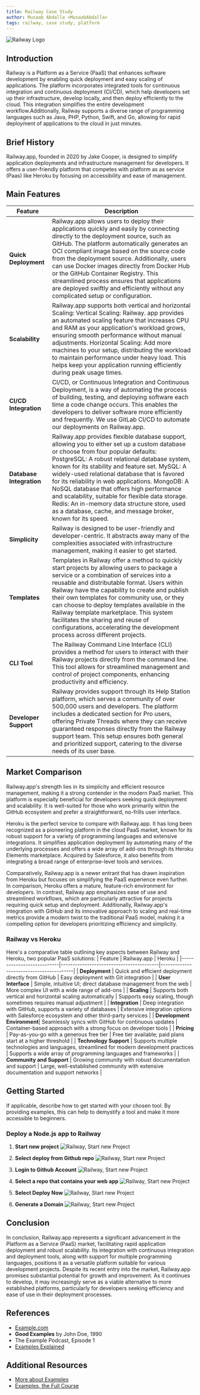```yaml
---
title: Railway Case Study 
author: Musaab Abdalla <MusaabAbdalla>
tags: railway, case study, platform
---
```


![Railway Logo](~/assets/railway/railway-logo.png)

## Introduction

Railway is a Platform as a Service (PaaS) that enhances software development by enabling quick deployment and easy scaling of applications. The platform incorporates integrated tools for continuous integration and continuous deployment (CI/CD), which help developers set up their infrastructure, develop locally, and then deploy efficiently to the cloud. This integration simplifies the entire development workflow.Additionally, Railway supports a diverse range of programming languages such as Java, PHP, Python, Swift, and Go, allowing for rapid deployment of applications to the cloud in just minutes.

## Brief History

Railway.app, founded in 2020 by Jake Cooper, is designed to simplify application deployments and infrastructure management for developers. It offers a user-friendly platform that competes with platform as as service (Paas) like Heroku by focusing on accessibility and ease of management.

## Main Features

| Feature                                                                                                                                                                                                                                                                                                                                                                                                                                                                                                                                                                      | Description |
| ------------------------ | ---------------------------------------------------------------------------------------------------------------------------------------------------------------------------------------------------------------------------------------------------------------------------------------------------------------------------------------------------------------------------------------------------------------------------------------------------------------------------------------------------------------------------------------------------------------------------- |
| **Quick Deployment**                             |  Railway.app allows users to deploy their applications quickly and easily by connecting directly to the deployment source, such as GitHub. The platform automatically generates an OCI compliant image based on the source code from the deployment source. Additionally, users can use Docker images directly from Docker Hub or the GitHub Container Registry. This streamlined process ensures that applications are deployed swiftly and efficiently without any complicated setup or configuration.                                                                                                                                                                                                                                                                                                                                                                                                                                                                                                                                                                                                                                                 |
| **Scalability**                                  | Railway.app supports both vertical and horizontal Scaling: Vertical Scaling: Railway. app provides an automated scaling feature that increases CPU and RAM as your application's workload grows, ensuring smooth performance without manual adjustments.  Horizontal Scaling: Add more machines to your setup, distributing the workload to maintain performance under heavy load. This helps keep your application running efficiently during peak usage times.                                                                                                                                                                                                                                                                                                                                                                                                                                                                                                                                                                                                                                                                                         |
| **CI/CD Integration**                            | CI/CD, or Continuous Integration and Continuous Deployment, is a way of automating the process of building, testing, and deploying software each time a code change occurs. This enables the developers to deliver software more efficiently and frequently. We use GitLab CI/CD to automate our deployments on Railway.app.                                                                                                                                                                                                                                                                                                                                                                                                                                                                                                                                                                                                                                                                                                                                                                                                                             |
| **Database Integration**                         | Railway.app provides flexible database support, allowing you to either set up a custom database or choose from four popular defaults:      PostgreSQL: A robust relational database system, known for its stability and feature set.     MySQL: A widely-used relational database that is favored for its reliability in web applications.     MongoDB: A NoSQL database that offers high performance and scalability, suitable for flexible data storage.     Redis: An in-memory data structure store, used as a database, cache, and message broker, known for its speed.                                                                                                                                                                                                                                                                                                                                                                                                                                                                                                                                                                             |
| **Simplicity**                                   | Railway is designed to be user-friendly and developer-centric. It abstracts away many of the complexities associated with infrastructure management, making it easier to get started.                                                                                                                                                                                                                                                                                                                                                                                                                                                                                                                                                                                                                                                                                                                                                                                                                                                                                                                                                                    |
| **Templates**                                    | Templates in Railway offer a method to quickly start projects by allowing users to package a service or a combination of services into a reusable and distributable format. Users within Railway have the capability to create and publish their own templates for community use, or they can choose to deploy templates available in the Railway template marketplace. This system facilitates the sharing and reuse of configurations, accelerating the development process across different projects.                                                                                                                                                                                                                                                                                                                                                                                                                                                                                                                                                                                                                                                 |
|  **CLI Tool**                                    | The Railway Command Line Interface (CLI) provides a method for users to interact with their Railway projects directly from the command line. This tool allows for streamlined management and control of project components, enhancing productivity and efficiency.                                                                                                                                                                                                                                                                                                                                                                                                                                                                                                                                                                                                                                                                                                                                                                                                                                                                                       |
| **Developer Support**                            | Railway provides support through its Help Station platform, which serves a community of over 500,000 users and developers. The platform includes a dedicated section for Pro users, offering Private Threads where they can receive guaranteed responses directly from the Railway support team. This setup ensures both general and prioritized support, catering to the diverse needs of its user base.                                                                                                                                                                                                                                                                                                                                                                                                                                                                                                                                                                                                                                                                                                                                                |

## Market Comparison

Railway.app's strength lies in its simplicity and efficient resource management, making it a strong contender in the modern PaaS market. This platform is especially beneficial for developers seeking quick deployment and scalability. It is well-suited for those who work primarily within the GitHub ecosystem and prefer a straightforward, no-frills user interface.

Heroku is the perfect service to compare with Railway.app. It has long been recognized as a pioneering platform in the cloud PaaS market, known for its robust support for a variety of programming languages and extensive integrations. It simplifies application deployment by automating many of the underlying processes and offers a wide array of add-ons through its Heroku Elements marketplace. Acquired by Salesforce, it also benefits from integrating a broad range of enterprise-level tools and services.

Comparatively, Railway.app is a newer entrant that has drawn inspiration from Heroku but focuses on simplifying the PaaS experience even further. In comparison, Heroku offers a mature, feature-rich environment for developers. In contrast, Railway.app emphasizes ease of use and streamlined workflows, which are particularly attractive for projects requiring quick setup and deployment. Additionally, Railway.app's integration with GitHub and its innovative approach to scaling and real-time metrics provide a modern twist to the traditional PaaS model, making it a compelling option for developers prioritizing efficiency and simplicity.

### Railway vs Heroku

Here's a comparative table outlining key aspects between Railway and Heroku, two popular PaaS solutions:
| Feature                   | Railway.app                             | Heroku                                  |
|---------------------------|-----------------------------------------|-----------------------------------------|
| **Deployment**            | Quick and efficient deployment directly from GitHub | Easy deployment with Git integration    |
| **User Interface**        | Simple, intuitive UI; direct database management from the web | More complex UI with a wide range of add-ons |
| **Scaling**               | Supports both vertical and horizontal scaling automatically | Supports easy scaling, though sometimes requires manual adjustment |
| **Integration**           | Deep integration with GitHub, supports a variety of databases | Extensive integration options with Salesforce ecosystem and other third-party services |
| **Development Environment**| Seamlessly syncs with GitHub for continuous updates | Container-based approach with a strong focus on developer tools |
| **Pricing**               | Pay-as-you-go with a generous free tier | Free tier available; paid plans start at a higher threshold |
| **Technology Support**    | Supports multiple technologies and languages, streamlined for modern development practices | Supports a wide array of programming languages and frameworks |
| **Community and Support** | Growing community with robust documentation and support | Large, well-established community with extensive documentation and support networks |

## Getting Started

If applicable, describe how to get started with your chosen tool. By providing examples, this can help to demystify a tool and make it more accessible to beginners.

### Deploy a Node.js app to Railway

1. **Start new project**
![Railway, Start new Project](~/assets/railway/railway-step-1.jpg)

2. **Select deploy from Github repo**
![Railway, Start new Project](~/assets/railway/railway-step-2.jpg)

3. **Login to Github Account**
![Railway, Start new Project](~/assets/railway/railway-step-3.jpg)

4. **Select a repo that contains your web app**
![Railway, Start new Project](~/assets/railway/railway-step-4.jpg)

5. **Select Deploy Now**
![Railway, Start new Project](~/assets/railway/railway-step-5.jpg)

6. **Generate a Domain**
![Railway, Start new Project](~/assets/railway/railway-step-6.jpg)

## Conclusion

In conclusion, Railway.app represents a significant advancement in the Platform as a Service (PaaS) market, facilitating rapid application deployment and robust scalability. Its integration with continuous integration and deployment tools, along with support for multiple programming languages, positions it as a versatile platform suitable for various development projects. Despite its recent entry into the market, Railway.app promises substantial potential for growth and improvement. As it continues to develop, it may increasingly serve as a viable alternative to more established platforms, particularly for developers seeking efficiency and ease of use in their deployment processes.

## References

- [Example.com](https://example.com)
- **Good Examples** by John Doe, 1990
- The Example Podcast, Episode 1
- [Examples Explained](https://youtu.be/dQw4w9WgXcQ)

## Additional Resources

- [More about Examples](https://example.com)
- [Examples, the Full Course](https://youtu.be/dQw4w9WgXcQ)
